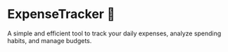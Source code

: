 # ExpenseTracker 🚀
A simple and efficient tool to track your daily expenses, analyze spending habits, and manage budgets.
